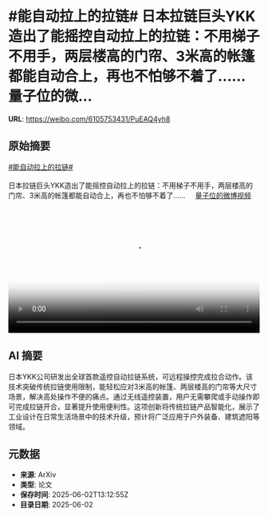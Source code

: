 # #能自动拉上的拉链# 日本拉链巨头YKK造出了能摇控自动拉上的拉链：不用梯子不用手，两层楼高的门帘、3米高的帐篷都能自动合上，再也不怕够不着了…… 量子位的微...

**URL**: https://weibo.com/6105753431/PuEAQ4yh8

## 原始摘要

<a href="https://m.weibo.cn/search?containerid=231522type%3D1%26t%3D10%26q%3D%23%E8%83%BD%E8%87%AA%E5%8A%A8%E6%8B%89%E4%B8%8A%E7%9A%84%E6%8B%89%E9%93%BE%23&amp;extparam=%23%E8%83%BD%E8%87%AA%E5%8A%A8%E6%8B%89%E4%B8%8A%E7%9A%84%E6%8B%89%E9%93%BE%23" data-hide=""><span class="surl-text">#能自动拉上的拉链#</span></a> <br><br>日本拉链巨头YKK造出了能摇控自动拉上的拉链：不用梯子不用手，两层楼高的门帘、3米高的帐篷都能自动合上，再也不怕够不着了…… <a href="https://video.weibo.com/show?fid=1034:5172757143683211" data-hide=""><span class="url-icon"><img style="width: 1rem;height: 1rem" src="https://h5.sinaimg.cn/upload/2015/09/25/3/timeline_card_small_video_default.png" referrerpolicy="no-referrer"></span><span class="surl-text">量子位的微博视频</span></a> <br clear="both"><div style="clear: both"></div><video controls="controls" poster="https://tvax3.sinaimg.cn/orj480/006Fd7o3ly1i1zw2dcvhij30u01hcn0b.jpg" style="width: 100%"><source src="https://f.video.weibocdn.com/o0/rbeSirEglx08oHyqNyyI010412009HHh0E010.mp4?label=mp4_720p&amp;template=720x1280.24.0&amp;ori=0&amp;ps=1CwnkDw1GXwCQx&amp;Expires=1748873449&amp;ssig=Un45YVRL3y&amp;KID=unistore,video"><source src="https://f.video.weibocdn.com/o0/fOIAzGDalx08oHyqyvkY010412005yxl0E010.mp4?label=mp4_hd&amp;template=540x960.24.0&amp;ori=0&amp;ps=1CwnkDw1GXwCQx&amp;Expires=1748873449&amp;ssig=lqyY6eDdHf&amp;KID=unistore,video"><source src="https://f.video.weibocdn.com/o0/npQQgIOBlx08oHyqTLZ60104120033tU0E010.mp4?label=mp4_ld&amp;template=360x640.24.0&amp;ori=0&amp;ps=1CwnkDw1GXwCQx&amp;Expires=1748873449&amp;ssig=lb2tdno5CP&amp;KID=unistore,video"><p>视频无法显示，请前往<a href="https://video.weibo.com/show?fid=1034%3A5172757143683211" target="_blank" rel="noopener noreferrer">微博视频</a>观看。</p></video>

## AI 摘要

日本YKK公司研发出全球首款遥控自动拉链系统，可远程操控完成拉合动作。该技术突破传统拉链使用限制，能轻松应对3米高的帐篷、两层楼高的门帘等大尺寸场景，解决高处操作不便的痛点。通过无线遥控装置，用户无需攀爬或手动操作即可完成拉链开合，显著提升使用便利性。这项创新将传统拉链产品智能化，展示了工业设计在日常生活场景中的技术升级，预计将广泛应用于户外装备、建筑遮阳等领域。

## 元数据

- **来源**: ArXiv
- **类型**: 论文
- **保存时间**: 2025-06-02T13:12:55Z
- **目录日期**: 2025-06-02
